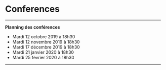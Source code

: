 # Conferences
_____
**Planning des conférences**
-	Mardi 12 octobre 2019 à 18h30 
-	Mardi 12 novembre 2019 à 18h30 
-	Mardi 17 décembre 2019 à 18h30 
-	Mardi 21 janvier 2020 à 18h30 
-	Mardi 25 fevrier 2020 à 18h30 
_____

      
